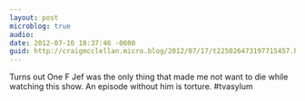 ```yaml
---
layout: post
microblog: true
audio: 
date: 2012-07-16 18:37:46 -0600
guid: http://craigmcclellan.micro.blog/2012/07/17/t225026473197715457.html
---
```

Turns out One F Jef was the only thing that made me not want to die while watching this show. An episode without him is torture. #tvasylum
